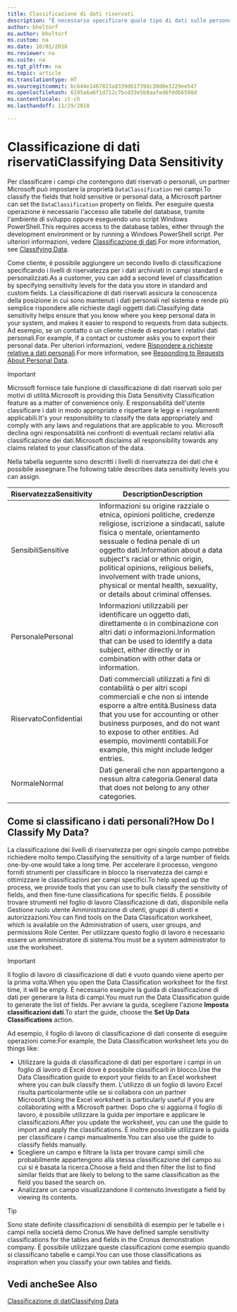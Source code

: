 ```yaml
---
title: Classificazione di dati riservati
description: "È necessario specificare quale tipo di dati sulle persone memorizzare in modo da rispondere alle richieste dell'oggetto dati."
author: bholtorf
ms.author: bholtorf
ms.custom: na
ms.date: 10/01/2018
ms.reviewer: na
ms.suite: na
ms.tgt_pltfrm: na
ms.topic: article
ms.translationtype: HT
ms.sourcegitcommit: bc644e1467823a8339d61739dc30d0e3229ee547
ms.openlocfilehash: 6195a6a6f1d712c7bcd33e5b8aafed6fddb6598d
ms.contentlocale: it-ch
ms.lasthandoff: 11/29/2018

---
```


# <a name="classifying-data-sensitivity"></a><span data-ttu-id="9e802-103">Classificazione di dati riservati</span><span class="sxs-lookup"><span data-stu-id="9e802-103">Classifying Data Sensitivity</span></span>
<span data-ttu-id="9e802-104">Per classificare i campi che contengono dati riservati o personali, un partner Microsoft può impostare la proprietà ```DataClassification``` nei campi.</span><span class="sxs-lookup"><span data-stu-id="9e802-104">To classify the fields that hold sensitive or personal data, a Microsoft partner can set the ```DataClassification``` property on fields.</span></span> <span data-ttu-id="9e802-105">Per eseguire questa operazione è necessario l'accesso alle tabelle del database, tramite l'ambiente di sviluppo oppure eseguendo uno script Windows PowerShell.</span><span class="sxs-lookup"><span data-stu-id="9e802-105">This requires access to the database tables, either through the development environment or by running a Windows PowerShell script.</span></span> <span data-ttu-id="9e802-106">Per ulteriori informazioni, vedere [Classificazione di dati](https://docs.microsoft.com/en-us/dynamics-nav/classifying-data).</span><span class="sxs-lookup"><span data-stu-id="9e802-106">For more information, see [Classifying Data](https://docs.microsoft.com/en-us/dynamics-nav/classifying-data).</span></span>  

<span data-ttu-id="9e802-107">Come cliente, è possibile aggiungere un secondo livello di classificazione specificando i livelli di riservatezza per i dati archiviati in campi standard e personalizzati.</span><span class="sxs-lookup"><span data-stu-id="9e802-107">As a customer, you can add a second level of classification by specifying sensitivity levels for the data you store in standard and custom fields.</span></span> <span data-ttu-id="9e802-108">La classificazione di dati riservati assicura la conoscenza della posizione in cui sono mantenuti i dati personali nel sistema e rende più semplice rispondere alle richieste dagli oggetti dati.</span><span class="sxs-lookup"><span data-stu-id="9e802-108">Classifying data sensitivity helps ensure that you know where you keep personal data in your system, and makes it easier to respond to requests from data subjects.</span></span> <span data-ttu-id="9e802-109">Ad esempio, se un contatto o un cliente chiede di esportare i relativi dati personali.</span><span class="sxs-lookup"><span data-stu-id="9e802-109">For example, if a contact or customer asks you to export their personal data.</span></span> <span data-ttu-id="9e802-110">Per ulteriori informazioni, vedere [Rispondere a richieste relative a dati personali](admin-responding-to-requests-about-personal-data.md).</span><span class="sxs-lookup"><span data-stu-id="9e802-110">For more information, see [Responding to Requests About Personal Data](admin-responding-to-requests-about-personal-data.md).</span></span>

> [!Important]
> <span data-ttu-id="9e802-111">Microsoft fornisce tale funzione di classificazione di dati riservati solo per motivi di utilità.</span><span class="sxs-lookup"><span data-stu-id="9e802-111">Microsoft is providing this Data Sensitivity Classification feature as a matter of convenience only.</span></span> <span data-ttu-id="9e802-112">È responsabilità dell'utente classificare i dati in modo appropriato e rispettare le leggi e i regolamenti applicabili.</span><span class="sxs-lookup"><span data-stu-id="9e802-112">It's your responsibility to classify the data appropriately and comply with any laws and regulations that are applicable to you.</span></span> <span data-ttu-id="9e802-113">Microsoft declina ogni responsabilità nei confronti di eventuali reclami relativi alla classificazione dei dati.</span><span class="sxs-lookup"><span data-stu-id="9e802-113">Microsoft disclaims all responsibility towards any claims related to your classification of the data.</span></span>  

<span data-ttu-id="9e802-114">Nella tabella seguente sono descritti i livelli di riservatezza dei dati che è possibile assegnare.</span><span class="sxs-lookup"><span data-stu-id="9e802-114">The following table describes data sensitivity levels you can assign.</span></span>

|<span data-ttu-id="9e802-115">Riservatezza</span><span class="sxs-lookup"><span data-stu-id="9e802-115">Sensitivity</span></span>|<span data-ttu-id="9e802-116">Description</span><span class="sxs-lookup"><span data-stu-id="9e802-116">Description</span></span>|
|----|----|
|<span data-ttu-id="9e802-117">Sensibili</span><span class="sxs-lookup"><span data-stu-id="9e802-117">Sensitive</span></span> | <span data-ttu-id="9e802-118">Informazioni su origine razziale o etnica, opinioni politiche, credenze religiose, iscrizione a sindacati, salute fisica o mentale, orientamento sessuale o fedina penale di un oggetto dati.</span><span class="sxs-lookup"><span data-stu-id="9e802-118">Information about a data subject's racial or ethnic origin, political opinions, religious beliefs, involvement with trade unions, physical or mental health, sexuality, or details about criminal offenses.</span></span> |
|<span data-ttu-id="9e802-119">Personale</span><span class="sxs-lookup"><span data-stu-id="9e802-119">Personal</span></span> | <span data-ttu-id="9e802-120">Informazioni utilizzabili per identificare un oggetto dati, direttamente o in combinazione con altri dati o informazioni.</span><span class="sxs-lookup"><span data-stu-id="9e802-120">Information that can be used to identify a data subject, either directly or in combination with other data or information.</span></span>|
|<span data-ttu-id="9e802-121">Riservato</span><span class="sxs-lookup"><span data-stu-id="9e802-121">Confidential</span></span> | <span data-ttu-id="9e802-122">Dati commerciali utilizzati a fini di contabilità o per altri scopi commerciali e che non si intende esporre a altre entità.</span><span class="sxs-lookup"><span data-stu-id="9e802-122">Business data that you use for accounting or other business purposes, and do not want to expose to other entities.</span></span> <span data-ttu-id="9e802-123">Ad esempio, movimenti contabili.</span><span class="sxs-lookup"><span data-stu-id="9e802-123">For example, this might include ledger entries.</span></span>|
|<span data-ttu-id="9e802-124">Normale</span><span class="sxs-lookup"><span data-stu-id="9e802-124">Normal</span></span> | <span data-ttu-id="9e802-125">Dati generali che non appartengono a nessun altra categoria.</span><span class="sxs-lookup"><span data-stu-id="9e802-125">General data that does not belong to any other categories.</span></span>|

## <a name="how-do-i-classify-my-data"></a><span data-ttu-id="9e802-126">Come si classificano i dati personali?</span><span class="sxs-lookup"><span data-stu-id="9e802-126">How Do I Classify My Data?</span></span>
<span data-ttu-id="9e802-127">La classificazione dei livelli di riservatezza per ogni singolo campo potrebbe richiedere molto tempo.</span><span class="sxs-lookup"><span data-stu-id="9e802-127">Classifying the sensitivity of a large number of fields one-by-one would take a long time.</span></span> <span data-ttu-id="9e802-128">Per accelerare il processo, vengono forniti strumenti per classificare in blocco la riservatezza dei campi e ottimizzare le classificazioni per campi specifici.</span><span class="sxs-lookup"><span data-stu-id="9e802-128">To help speed up the process, we provide tools that you can use to bulk classify the sensitivity of fields, and then fine-tune classifications for specific fields.</span></span> <span data-ttu-id="9e802-129">È possibile trovare strumenti nel foglio di lavoro Classificazione di dati, disponibile nella Gestione ruolo utente Amministrazione di utenti, gruppi di utenti e autorizzazioni.</span><span class="sxs-lookup"><span data-stu-id="9e802-129">You can find tools on the Data Classification worksheet, which is available on the Administration of users, user groups, and permissions Role Center.</span></span> <span data-ttu-id="9e802-130">Per utilizzare questo foglio di lavoro è necessario essere un amministratore di sistema.</span><span class="sxs-lookup"><span data-stu-id="9e802-130">You must be a system administrator to use the worksheet.</span></span>

> [!Important]
> <span data-ttu-id="9e802-131">Il foglio di lavoro di classificazione di dati è vuoto quando viene aperto per la prima volta.</span><span class="sxs-lookup"><span data-stu-id="9e802-131">When you open the Data Classification worksheet for the first time, it will be empty.</span></span> <span data-ttu-id="9e802-132">È necessario eseguire la guida di classificazione di dati per generare la lista di campi.</span><span class="sxs-lookup"><span data-stu-id="9e802-132">You must run the Data Classification guide to generate the list of fields.</span></span> <span data-ttu-id="9e802-133">Per avviare la guida, scegliere l'azione **Imposta classificazioni dati**.</span><span class="sxs-lookup"><span data-stu-id="9e802-133">To start the guide, choose the **Set Up Data Classifications** action.</span></span>

<span data-ttu-id="9e802-134">Ad esempio, il foglio di lavoro di classificazione di dati consente di eseguire operazioni come:</span><span class="sxs-lookup"><span data-stu-id="9e802-134">For example, the Data Classification worksheet lets you do things like:</span></span>  

* <span data-ttu-id="9e802-135">Utilizzare la guida di classificazione di dati per esportare i campi in un foglio di lavoro di Excel dove è possibile classificarli in blocco.</span><span class="sxs-lookup"><span data-stu-id="9e802-135">Use the Data Classification guide to export your fields to an Excel worksheet where you can bulk classify them.</span></span> <span data-ttu-id="9e802-136">L'utilizzo di un foglio di lavoro Excel risulta particolarmente utile se si collabora con un partner Microsoft.</span><span class="sxs-lookup"><span data-stu-id="9e802-136">Using the Excel worksheet is particularly useful if you are collaborating with a Microsoft partner.</span></span> <span data-ttu-id="9e802-137">Dopo che si aggiorna il foglio di lavoro, è possibile utilizzare la guida per importare e applicare le classificazioni.</span><span class="sxs-lookup"><span data-stu-id="9e802-137">After you update the worksheet, you can use the guide to import and apply the classifications.</span></span> <span data-ttu-id="9e802-138">È inoltre possibile utilizzare la guida per classificare i campi manualmente.</span><span class="sxs-lookup"><span data-stu-id="9e802-138">You can also use the guide to classify fields manually.</span></span>  
* <span data-ttu-id="9e802-139">Scegliere un campo e filtrare la lista per trovare campi simili che probabilmente appartengono alla stessa classificazione del campo su cui si è basata la ricerca.</span><span class="sxs-lookup"><span data-stu-id="9e802-139">Choose a field and then filter the list to find similar fields that are likely to belong to the same classification as the field you based the search on.</span></span>  
* <span data-ttu-id="9e802-140">Analizzare un campo visualizzandone il contenuto.</span><span class="sxs-lookup"><span data-stu-id="9e802-140">Investigate a field by viewing its contents.</span></span>  

> [!Tip]
> <span data-ttu-id="9e802-141">Sono state definite classificazioni di sensibilità di esempio per le tabelle e i campi nella società demo Cronus.</span><span class="sxs-lookup"><span data-stu-id="9e802-141">We have defined sample sensitivity classifications for the tables and fields in the Cronus demonstration company.</span></span> <span data-ttu-id="9e802-142">È possibile utilizzare queste classificazioni come esempio quando si classificano tabelle e campi.</span><span class="sxs-lookup"><span data-stu-id="9e802-142">You can use those classifications as inspiration when you classify your own tables and fields.</span></span>

## <a name="see-also"></a><span data-ttu-id="9e802-143">Vedi anche</span><span class="sxs-lookup"><span data-stu-id="9e802-143">See Also</span></span>
[<span data-ttu-id="9e802-144">Classificazione di dati</span><span class="sxs-lookup"><span data-stu-id="9e802-144">Classifying Data</span></span>](https://docs.microsoft.com/en-us/dynamics-nav/classifying-data)  

